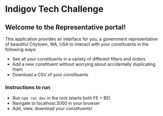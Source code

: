 # Indigov Tech Challenge

## Welcome to the Representative portal! 
This application provides an interface for you, a government representative of beautiful Citytown, WA, USA to interact with your constituents in the following ways:
- See all your constituents in a variety of different filters and orders
- Add a new constituent without worrying about accidentally duplicating them 
- Download a CSV of your constituents


### Instructions to run 
- Run `npm run dev` in the root (starts both FE + BE) 
- Navigate to localhost:3000 in your browser
- Add, view, download your constituents! 